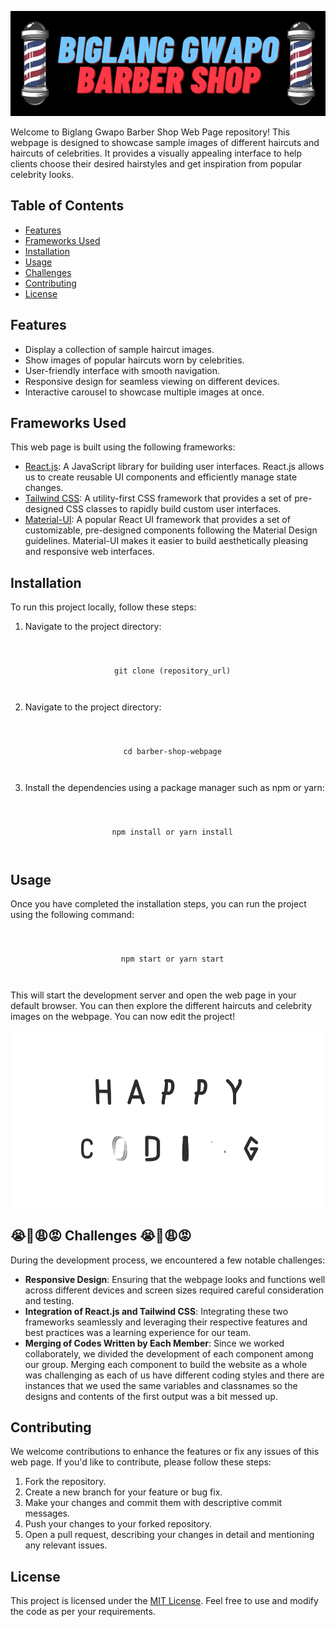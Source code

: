 <p align="center">
  <img src="banner.png" alt="Image" />
</p>

Welcome to Biglang Gwapo Barber Shop Web Page repository! This webpage is designed to showcase sample images of different haircuts and haircuts of celebrities. It provides a visually appealing interface to help clients choose their desired hairstyles and get inspiration from popular celebrity looks. 

## Table of Contents
- [Features](#features)
- [Frameworks Used](#frameworks-used)
- [Installation](#installation)
- [Usage](#usage)
- [Challenges](#challenges)
- [Contributing](#contributing)
- [License](#license)

## Features

- Display a collection of sample haircut images.
- Show images of popular haircuts worn by celebrities.
- User-friendly interface with smooth navigation.
- Responsive design for seamless viewing on different devices.
- Interactive carousel to showcase multiple images at once.

## Frameworks Used

This web page is built using the following frameworks:

- [React.js](https://reactjs.org/): A JavaScript library for building user interfaces. React.js allows us to create reusable UI components and efficiently manage state changes.
- [Tailwind CSS](https://tailwindcss.com/): A utility-first CSS framework that provides a set of pre-designed CSS classes to rapidly build custom user interfaces.
- [Material-UI](https://material-ui.com/): A popular React UI framework that provides a set of customizable, pre-designed components following the Material Design guidelines. Material-UI makes it easier to build aesthetically pleasing and responsive web interfaces.


## Installation

To run this project locally, follow these steps:

1. Navigate to the project directory:
<pre><code>
<p align="center">
  git clone (repository_url)
</p>
</code></pre>

2. Navigate to the project directory:
<pre><code>
<p align="center">
  cd barber-shop-webpage
</p>
</code></pre>

3. Install the dependencies using a package manager such as npm or yarn:
<pre><code>
<p align="center">
  npm install or yarn install
</p>
</code></pre>


## Usage

Once you have completed the installation steps, you can run the project using the following command:
<pre><code>
<p align="center">
  npm start or yarn start
</p>
</code></pre>

This will start the development server and open the web page in your default browser. You can then explore the different haircuts and celebrity images on the webpage. You can now edit the project!

![Animation](happycoding.gif?autoplay=true)


## 😭😤😩😡 Challenges 😭😤😩😡

During the development process, we encountered a few notable challenges:

- **Responsive Design**: Ensuring that the webpage looks and functions well across different devices and screen sizes required careful consideration and testing.
- **Integration of React.js and Tailwind CSS**: Integrating these two frameworks seamlessly and leveraging their respective features and best practices was a learning experience for our team.
- **Merging of Codes Written by Each Member**: Since we worked collaborately, we divided the development of each component among our group. Merging each component to build the website as a whole was challenging as each of us have different coding styles and there are instances that we used the same variables and classnames so the designs and contents of the first output was a bit messed up.

## Contributing

We welcome contributions to enhance the features or fix any issues of this web page. If you'd like to contribute, please follow these steps:

1. Fork the repository.
2. Create a new branch for your feature or bug fix.
3. Make your changes and commit them with descriptive commit messages.
4. Push your changes to your forked repository.
5. Open a pull request, describing your changes in detail and mentioning any relevant issues.

## License

This project is licensed under the [MIT License](LICENSE). Feel free to use and modify the code as per your requirements.






